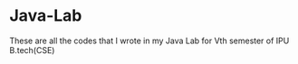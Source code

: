 # Java-Lab
These are all the codes that I wrote in my Java Lab for Vth semester of IPU B.tech(CSE) 
